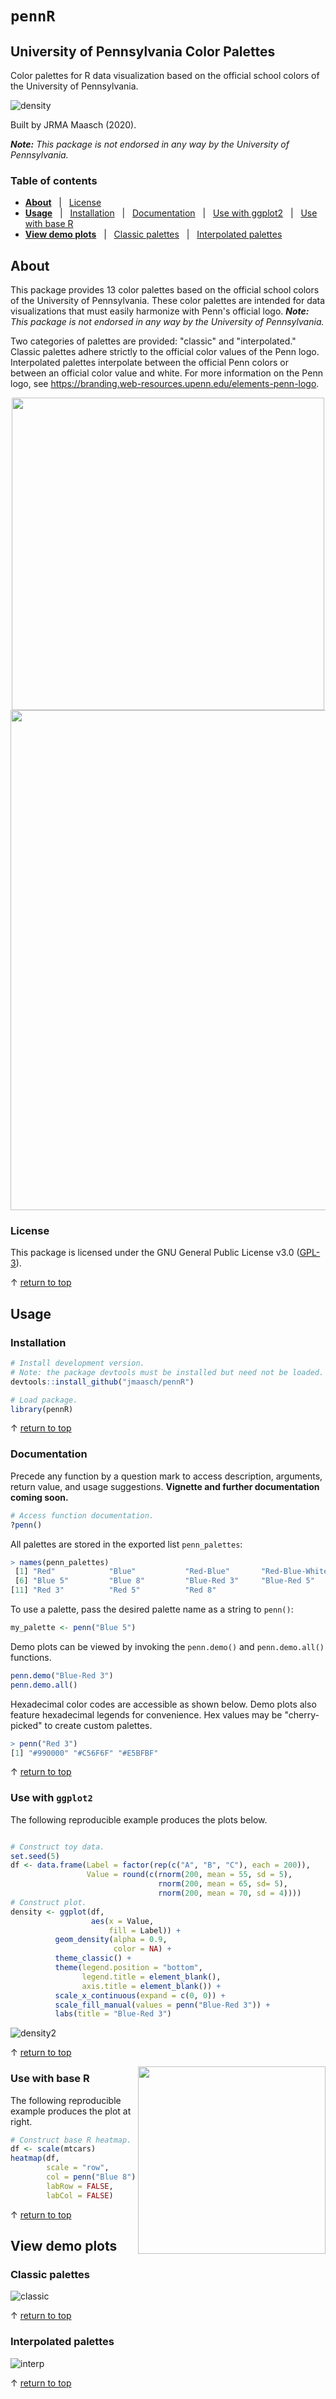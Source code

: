 # `pennR`
## University of Pennsylvania Color Palettes

Color palettes for R data visualization based on the official school colors of the University of Pennsylvania.

![density](https://github.com/jmaasch/pennR/blob/master/figures/density_grid.jpg)

Built by JRMA Maasch (2020).

***Note:*** *This package is not endorsed in any way by the University of Pennsylvania.*

### Table of contents

* **[About](#About)** &nbsp; | &nbsp; [License](#License)
* **[Usage](#Usage)** &nbsp; | &nbsp; [Installation](#Installation) &nbsp; | &nbsp; [Documentation](#Documentation) &nbsp; | &nbsp; [Use with ggplot2](#Use-with-ggplot2) &nbsp; | &nbsp; [Use with base R](#Use-with-base-R)
* **[View demo plots](#View-demo-plots)** &nbsp; | &nbsp; [Classic palettes](#Classic-palettes) &nbsp; | &nbsp; [Interpolated palettes](#Interpolated-palettes)

## About

This package provides 13 color palettes based on the official school colors of the University of Pennsylvania. These color palettes are intended for data visualizations that must easily harmonize with Penn's official logo. ***Note:*** *This package is not endorsed in any way by the University of Pennsylvania.*

Two categories of palettes are provided: "classic" and "interpolated." Classic palettes adhere strictly to the official color values of the Penn logo. Interpolated palettes interpolate between the official Penn colors or between an official color value and white. For more information on the Penn logo, see https://branding.web-resources.upenn.edu/elements-penn-logo.

<p align="center">
 <img src="https://github.com/jmaasch/pennR/blob/master/figures/UniversityofPennsylvania_FullLogo_RGB.jpg" width="500"/>
 <br>
 <img src="https://github.com/jmaasch/pennR/blob/master/figures/penn_colors.jpg" width="800"/>
</p>


### License

This package is licensed under the GNU General Public License v3.0 (<a href="https://choosealicense.com/licenses/gpl-3.0/" target="_blank">GPL-3</a>).

&#8593; [return to top](#pennR)

## Usage

### Installation

```R
# Install development version.
# Note: the package devtools must be installed but need not be loaded.
devtools::install_github("jmaasch/pennR")

# Load package.
library(pennR)
```

&#8593; [return to top](#pennR)

### Documentation

Precede any function by a question mark to access description, arguments, return value, and usage suggestions. **Vignette and further documentation coming soon.**

```R
# Access function documentation.
?penn()
```

All palettes are stored in the exported list `penn_palettes`:

```R
> names(penn_palettes)
 [1] "Red"            "Blue"           "Red-Blue"       "Red-Blue-White" "Blue 3"        
 [6] "Blue 5"         "Blue 8"         "Blue-Red 3"     "Blue-Red 5"     "Blue-Red 8"    
[11] "Red 3"          "Red 5"          "Red 8"
```

To use a palette, pass the desired palette name as a string to `penn()`:

```R
my_palette <- penn("Blue 5")
```

Demo plots can be viewed by invoking the `penn.demo()` and `penn.demo.all()` functions. 
```R
penn.demo("Blue-Red 3")
penn.demo.all()
```

Hexadecimal color codes are accessible as shown below. Demo plots also feature hexadecimal legends for convenience. Hex values may be "cherry-picked" to create custom palettes.

```R
> penn("Red 3")
[1] "#990000" "#C56F6F" "#E5BFBF"
```

&#8593; [return to top](#pennR)

### Use with `ggplot2`

The following reproducible example produces the plots below.

```r

# Construct toy data.
set.seed(5)
df <- data.frame(Label = factor(rep(c("A", "B", "C"), each = 200)),
                 Value = round(c(rnorm(200, mean = 55, sd = 5), 
                                 rnorm(200, mean = 65, sd= 5),
                                 rnorm(200, mean = 70, sd = 4))))
# Construct plot.
density <- ggplot(df, 
                  aes(x = Value, 
                      fill = Label)) +
          geom_density(alpha = 0.9,
                       color = NA) +
          theme_classic() +
          theme(legend.position = "bottom",
                legend.title = element_blank(),
                axis.title = element_blank()) +
          scale_x_continuous(expand = c(0, 0)) +
          scale_fill_manual(values = penn("Blue-Red 3")) +
          labs(title = "Blue-Red 3")

```

![density2](https://github.com/jmaasch/pennR/blob/master/figures/density_grid2.jpg)

&#8593; [return to top](#pennR)

<img src="https://github.com/jmaasch/pennR/blob/master/figures/heat.jpg" width="300" align="right"/>

### Use with base R

The following reproducible example produces the plot at right.

```r
# Construct base R heatmap.
df <- scale(mtcars)
heatmap(df, 
        scale = "row",
        col = penn("Blue 8"),
        labRow = FALSE, 
        labCol = FALSE)
```


&#8593; [return to top](#pennR)

## View demo plots

### Classic palettes

![classic](https://github.com/jmaasch/pennR/blob/master/figures/classic_grid.jpg)

&#8593; [return to top](#pennR)

### Interpolated palettes

![interp](https://github.com/jmaasch/pennR/blob/master/figures/interp_grid.jpg)

&#8593; [return to top](#pennR)
